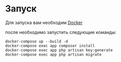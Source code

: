# Запуск

Для запуска вам необходим [Docker](https://www.docker.com/products/docker-desktop/)

после необходимо запустить следующие команды:
```
docker-compose up --build -d
docker-compose exec app composer install
docker-compose exec app php artisan key:generate
docker-compose exec app php artisan migrate
```